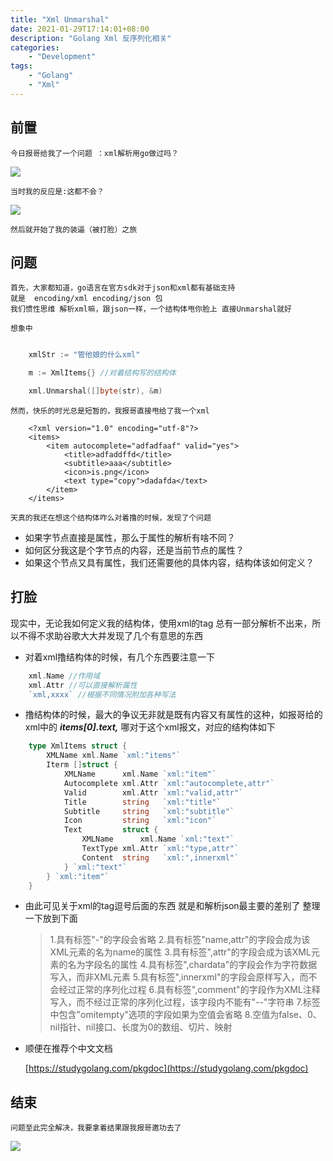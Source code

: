 ```yaml
---
title: "Xml Unmarshal"
date: 2021-01-29T17:14:01+08:00
description: "Golang Xml 反序列化相关"
categories:
    - "Development"
tags:
    - "Golang"
    - "Xml"
---
```



## 前置

    今日报哥给我了一个问题 ：xml解析用go做过吗？
![](https://gitee.com/luanruisong/blog_img/raw/master//20210129171908.png)
    
    当时我的反应是:这都不会？
![](https://gitee.com/luanruisong/blog_img/raw/master//20210129172846.png)

    然后就开始了我的装逼（被打脸）之旅

## 问题
    
    首先，大家都知道，go语言在官方sdk对于json和xml都有基础支持  
    就是  encoding/xml encoding/json 包
    我们惯性思维 解析xml嘛，跟json一样，一个结构体甩你脸上 直接Unmarshal就好

    想象中

```go

    xmlStr := "管他娘的什么xml"

    m := XmlItems{} //对着结构写的结构体

    xml.Unmarshal([]byte(str), &m)

```

    然而，快乐的时光总是短暂的，我报哥直接甩给了我一个xml

```
    <?xml version="1.0" encoding="utf-8"?>
    <items>
        <item autocomplete="adfadfaaf" valid="yes">
            <title>adfaddffd</title>
            <subtitle>aaa</subtitle>
            <icon>is.png</icon>
            <text type="copy">dadafda</text>
        </item>
    </items>
```

    天真的我还在想这个结构体咋么对着撸的时候，发现了个问题

 * 如果字节点直接是属性，那么于属性的解析有啥不同？
 * 如何区分我这是个字节点的内容，还是当前节点的属性？
 * 如果这个节点又具有属性，我们还需要他的具体内容，结构体该如何定义？


## 打脸

现实中，无论我如何定义我的结构体，使用xml的tag 总有一部分解析不出来，所以不得不求助谷歌大大并发现了几个有意思的东西

 * 对着xml撸结构体的时候，有几个东西要注意一下
  
```go
    xml.Name //作用域
    xml.Attr //可以直接解析属性
    `xml,xxxx` //根据不同情况附加各种写法
```

 * 撸结构体的时候，最大的争议无非就是既有内容又有属性的这种，如报哥给的xml中的 ***items[0].text,*** 哪对于这个xml报文，对应的结构体如下
  
```go
    type XmlItems struct {
        XMLName xml.Name `xml:"items"`
        Iterm []struct {
            XMLName      xml.Name `xml:"item"`
            Autocomplete xml.Attr `xml:"autocomplete,attr"`
            Valid        xml.Attr `xml:"valid,attr"`
            Title        string   `xml:"title"`
            Subtitle     string   `xml:"subtitle"`
            Icon         string   `xml:"icon"`
            Text         struct {
                XMLName      xml.Name `xml:"text"`
                TextType xml.Attr `xml:"type,attr"`
                Content  string   `xml:",innerxml"`
            } `xml:"text"`
        } `xml:"item"`
    }
```
* 由此可见关于xml的tag逗号后面的东西  就是和解析json最主要的差别了 整理一下放到下面
  

    > 1.具有标签"-"的字段会省略
    2.具有标签"name,attr"的字段会成为该XML元素的名为name的属性
    3.具有标签",attr"的字段会成为该XML元素的名为字段名的属性
    4.具有标签",chardata"的字段会作为字符数据写入，而非XML元素
    5.具有标签",innerxml"的字段会原样写入，而不会经过正常的序列化过程
    6.具有标签",comment"的字段作为XML注释写入，而不经过正常的序列化过程，该字段内不能有"--"字符串
    7.标签中包含"omitempty"选项的字段如果为空值会省略
    8.空值为false、0、nil指针、nil接口、长度为0的数组、切片、映射

 * 顺便在推荐个中文文档

    
    [https://studygolang.com/pkgdoc](https://studygolang.com/pkgdoc)


## 结束

    问题至此完全解决，我要拿着结果跟我报哥邀功去了

![](https://gitee.com/luanruisong/blog_img/raw/master//20210129175003.png)




